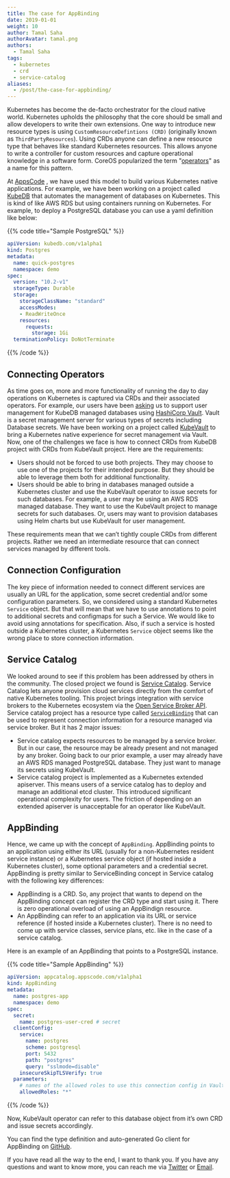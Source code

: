 ```yaml
---
title: The case for AppBinding
date: 2019-01-01
weight: 10
author: Tamal Saha
authorAvatar: tamal.png
authors:
  - Tamal Saha
tags:
  - kubernetes
  - crd
  - service-catalog
aliases:
  - /post/the-case-for-appbinding/
---
```


Kubernetes has become the de-facto orchestrator for the cloud native world. Kubernetes upholds the philosophy that the core should be small and allow developers to write their own extensions. One way to introduce new resource types is using `CustomResourceDefintions (CRD)` (originally known as `ThirdPartyResources`). Using CRDs anyone can define a new resource type that behaves like standard Kubernetes resources. This allows anyone to write a controller for custom resources and capture operational knowledge in a software form. CoreOS popularized the term "[operators](https://coreos.com/blog/introducing-operators.html)" as a name for this pattern.

At [AppsCode](https://twitter.com/AppsCodeHQ) , we have used this model to build various Kubernetes native applications. For example, we have been working on a project called [KubeDB](https://twitter.com/KubeDB) that automates the management of databases on Kubernetes. This is kind of like AWS RDS but using containers running on Kubernetes. For example, to deploy a PostgreSQL database you can use a yaml definition like below:

{{% code title="Sample PostgreSQL" %}}
```yaml
apiVersion: kubedb.com/v1alpha1
kind: Postgres
metadata:
  name: quick-postgres
  namespace: demo
spec:
  version: "10.2-v1"
  storageType: Durable
  storage:
    storageClassName: "standard"
    accessModes:
    - ReadWriteOnce
    resources:
      requests:
        storage: 1Gi
  terminationPolicy: DoNotTerminate
```
{{% /code %}}

## Connecting Operators

As time goes on, more and more functionality of running the day to day operations on Kubernetes is captured via CRDs and their associated operators. For example, our users have been [asking](https://github.com/kubedb/project/issues/141) us to support user management for KubeDB managed databases using [HashiCorp Vault](https://www.vaultproject.io/). Vault is a secret management server for various types of secrets including Database secrets. We have been working on a project called [KubeVault](https://twitter.com/KubeVault) to bring a Kubernetes native experience for secret management via Vault. Now, one of the challenges we face is how to connect CRDs from KubeDB project with CRDs from KubeVault project. Here are the requirements:

- Users should not be forced to use both projects. They may choose to use one of the projects for their intended purpose. But they should be able to leverage them both for additional functionality.
- Users should be able to bring in databases managed outside a Kubernetes cluster and use the KubeVault operator to issue secrets for such databases. For example, a user may be using an AWS RDS managed database. They want to use the KubeVault project to manage secrets for such databases. Or, users may want to provision databases using Helm charts but use KubeVault for user management.

These requirements mean that we can’t tightly couple CRDs from different projects. Rather we need an intermediate resource that can connect services managed by different tools.

## Connection Configuration

The key piece of information needed to connect different services are usually an URL for the application, some secret credential and/or some configuration parameters. So, we considered using a standard Kubernetes `Service` object. But that will mean that we have to use annotations to point to additional secrets and configmaps for such a Service. We would like to avoid using annotations for specification. Also, if such a service is hosted outside a Kubernetes cluster, a Kubernetes `Service` object seems like the wrong place to store connection information.

## Service Catalog

We looked around to see if this problem has been addressed by others in the community. The closed project we found is [Service Catalog](https://github.com/kubernetes-incubator/service-catalog). Service Catalog lets anyone provision cloud services directly from the comfort of native Kubernetes tooling. This project brings integration with service brokers to the Kubernetes ecosystem via the [Open Service Broker API](https://github.com/openservicebrokerapi/servicebroker). Service catalog project has a resource type called [`ServiceBinding`](https://github.com/kubernetes-incubator/service-catalog/blob/master/docs/v1/api.md#servicebinding-resource) that can be used to represent connection information for a resource managed via service broker. But it has 2 major issues:

- Service catalog expects resources to be managed by a service broker. But in our case, the resource may be already present and not managed by any broker. Going back to our prior example, a user may already have an AWS RDS managed PostgreSQL database. They just want to manage its secrets using KubeVault.
- Service catalog project is implemented as a Kubernetes extended apiserver. This means users of a service catalog has to deploy and manage an additional etcd cluster. This introduced significant operational complexity for users. The friction of depending on an extended apiserver is unacceptable for an operator like KubeVault.

## AppBinding
Hence, we came up with the concept of `AppBinding`. AppBinding points to an application using either its URL (usually for a non-Kubernetes resident service instance) or a Kubernetes service object (if hosted inside a Kubernetes cluster), some optional parameters and a credential secret. AppBinding is pretty similar to ServiceBinding concept in Service catalog with the following key differences:

- AppBinding is a CRD. So, any project that wants to depend on the AppBinding concept can register the CRD type and start using it. There is zero operational overload of using an AppBindign resource.
- An AppBinding can refer to an application via its URL or service reference (if hosted inside a Kubernetes cluster). There is no need to come up with service classes, service plans, etc. like in the case of a service catalog.

Here is an example of an AppBinding that points to a PostgreSQL instance.

{{% code title="Sample AppBinding" %}}
```yaml
apiVersion: appcatalog.appscode.com/v1alpha1
kind: AppBinding
metadata:
  name: postgres-app
  namespace: demo
spec:
  secret:
    name: postgres-user-cred # secret
  clientConfig:
    service:
      name: postgres
      scheme: postgresql
      port: 5432
      path: "postgres"
      query: "sslmode=disable"
    insecureSkipTLSVerify: true
  parameters:
    # names of the allowed roles to use this connection config in Vault
    allowedRoles: "*"
```
{{% /code %}}

Now, KubeVault operator can refer to this database object from it’s own CRD and issue secrets accordingly.

You can find the type definition and auto-generated Go client for AppBinding on [GitHub](https://github.com/kmodules/custom-resources/blob/master/apis/appcatalog/v1alpha1/appbinding_types.go).

If you have read all the way to the end, I want to thank you. If you have any questions and want to know more, you can reach me via [Twitter](https://twitter.com/tsaha) or [Email](mailto:tamal@appscode.com).
